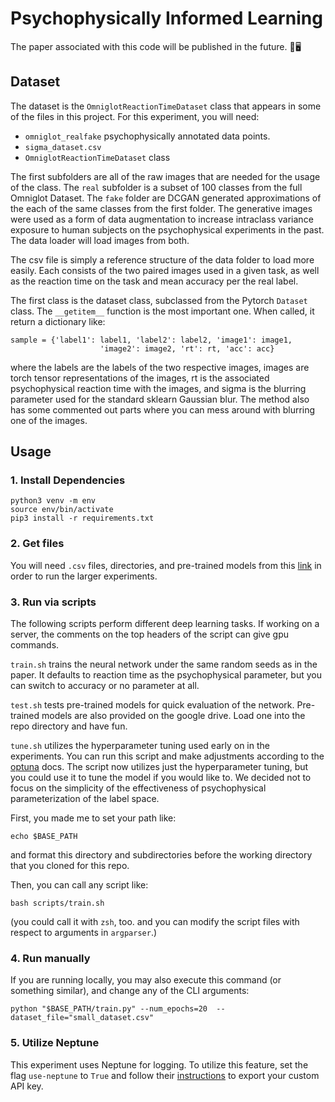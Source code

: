 # Psychophysically Informed Learning

The paper associated with this code will be published 
in the future. 🧠🖥️

## Dataset

The dataset is the `OmniglotReactionTimeDataset` class that appears in some of the files in this project. For this experiment, you will need: 

- `omniglot_realfake` psychophysically annotated data points.
- `sigma_dataset.csv`
- `OmniglotReactionTimeDataset` class

The first subfolders are all of the raw images that are needed for the usage of the class. The `real` subfolder is a subset of 100 classes from the full Omniglot Dataset. The `fake` folder are DCGAN generated approximations of the each of the same classes from the first folder. The generative images were used as a form of data augmentation to increase intraclass variance exposure to human subjects on the psychophysical experiments in the past. The data loader will load images from both. 

The csv file is simply a reference structure of the data folder to load more easily. Each consists of the two paired images used in a given task, as well as the reaction time on the task and mean accuracy per the real label. 

The first class is the dataset class, subclassed from the Pytorch `Dataset` class. The `__getitem__` function is the most important one. When called, it return a dictionary like: 
```       
sample = {'label1': label1, 'label2': label2, 'image1': image1,
                    'image2': image2, 'rt': rt, 'acc': acc} 
```
where the labels are the labels of the two respective images, images are torch tensor representations of the images, rt is the associated psychophysical reaction time with the images, and sigma is the blurring parameter used for the standard sklearn Gaussian blur. The method also has some commented out parts where you can mess around with blurring one of the images.


## Usage

### 1. Install Dependencies

```
python3 venv -m env
source env/bin/activate
pip3 install -r requirements.txt
```

### 2. Get files

You will need `.csv` files, directories, and pre-trained models from this [link](https://drive.google.com/drive/folders/1mCEpZP8rmN-4SvF1QQVH5qWSQC7LtUv_?usp=sharing)
in order to run the larger experiments.

### 3. Run via scripts

The following scripts perform different deep learning tasks. If working on a server, the comments on the top headers of the script can give gpu commands.

`train.sh` trains the neural network under the same random seeds as in the paper. It defaults to reaction time as the psychophysical parameter, but you can switch to accuracy or no parameter at all.

`test.sh` tests pre-trained models for quick evaluation of the network. Pre-trained models are also provided on the google drive. Load one into the repo directory and have fun. 

`tune.sh` utilizes the hyperparameter tuning used early on in the experiments. You can run this script and make adjustments according to the [optuna](https://optuna.org/) docs. The script now utilizes just the hyperparameter tuning, but you could use it to tune the model if you would like to. We decided not to focus on the simplicity of the effectiveness of psychophysical parameterization of the label space.  

First, you made me to set your path like: 
```
echo $BASE_PATH
```
and format this directory and subdirectories before the working directory that you cloned for this repo. 

Then, you can call any script like: 
```
bash scripts/train.sh
```

(you could call it with `zsh`, too. and you can modify the script files
with respect to arguments in `argparser`.)

### 4. Run manually

If you are running locally, you may also execute this command (or something similar), and change any of the CLI arguments: 

```
python "$BASE_PATH/train.py" --num_epochs=20  --dataset_file="small_dataset.csv"
```

### 5. Utilize Neptune

This experiment uses Neptune for logging. To utilize this feature, set the flag `use-neptune` to 
`True` and follow their [instructions](https://neptune.ai/) to export your custom API key. 
